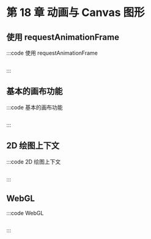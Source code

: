 # 第 18 章 动画与 Canvas 图形

## 使用 requestAnimationFrame

:::code 使用 requestAnimationFrame

```js
```

:::

## 基本的画布功能

:::code 基本的画布功能

```js
```

:::

## 2D 绘图上下文

:::code 2D 绘图上下文

```js
```

:::

## WebGL

:::code WebGL

```js
```

:::
